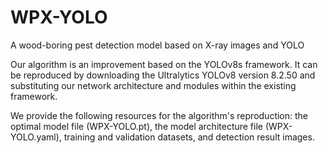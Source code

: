 # WPX-YOLO

A wood-boring pest detection model based on X-ray images and YOLO

Our algorithm is an improvement based on the YOLOv8s framework. It can be reproduced by downloading the Ultralytics YOLOv8 version 8.2.50 and substituting our network architecture and modules within the existing framework.

We provide the following resources for the algorithm's reproduction: the optimal model file (WPX-YOLO.pt), the model architecture file (WPX-YOLO.yaml), training and validation datasets, and detection result images.
